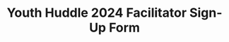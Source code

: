 ---
title: Youth Huddle 2024 Facilitator Sign-Up Form
redirect_to: https://docs.google.com/forms/d/e/1FAIpQLSehW-J7iuX6pbU_jfG119hX7ZSsyoDRwvBdGmj03EtRu86Tyg/viewform?usp=sf_link
redirect_from: 
  - /YH24FaciForm
  - /yh24faciform
---